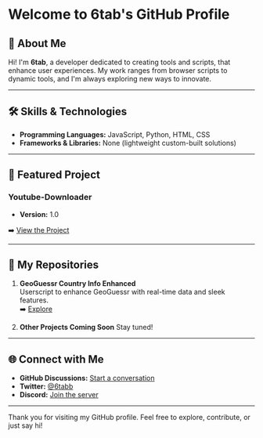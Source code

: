 # Welcome to 6tab's GitHub Profile

## 🌟 About Me

Hi! I'm **6tab**, a developer dedicated to creating tools and scripts, that enhance user experiences. My work ranges from browser scripts to dynamic tools, and I'm always exploring new ways to innovate.

---

## 🛠️ Skills & Technologies

- **Programming Languages:** JavaScript, Python, HTML, CSS
- **Frameworks & Libraries:** None (lightweight custom-built solutions)

---

## 📌 Featured Project

### **Youtube-Downloader**

- **Version:** 1.0

➡️ [View the Project](https://github.com/6tab/youtube-downloader-gui)

---

## 📂 My Repositories

1. **GeoGuessr Country Info Enhanced**\
   Userscript to enhance GeoGuessr with real-time data and sleek features.\
   ➡️ [Explore](https://github.com/6tab?tab=repositories)

2. **Other Projects Coming Soon**
   Stay tuned!

---

## 🌐 Connect with Me

- **GitHub Discussions:** [Start a conversation](https://github.com/6tab)
- **Twitter:** [@](https://twitter.com/6tabb)[6tabb](https://twitter.com/6tabb)
- **Discord:** [Join the server](https://discord.gg/REy3Fg8579)

---

Thank you for visiting my GitHub profile. Feel free to explore, contribute, or just say hi!


